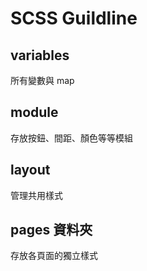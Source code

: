 # SCSS Guildline

## variables
所有變數與 map

## module
存放按鈕、間距、顏色等等模組

## layout
管理共用樣式

## pages 資料夾
存放各頁面的獨立樣式